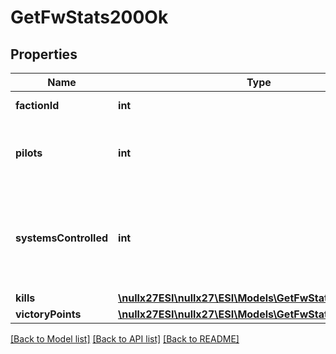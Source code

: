 # GetFwStats200Ok

## Properties
Name | Type | Description | Notes
------------ | ------------- | ------------- | -------------
**factionId** | **int** | faction_id integer | 
**pilots** | **int** | How many pilots fight for the given faction | 
**systemsControlled** | **int** | The number of solar systems controlled by the given faction | 
**kills** | [**\nullx27ESI\nullx27\ESI\Models\GetFwStatsKills**](GetFwStatsKills.md) |  | 
**victoryPoints** | [**\nullx27ESI\nullx27\ESI\Models\GetFwStatsVictoryPoints**](GetFwStatsVictoryPoints.md) |  | 

[[Back to Model list]](../README.md#documentation-for-models) [[Back to API list]](../README.md#documentation-for-api-endpoints) [[Back to README]](../README.md)


